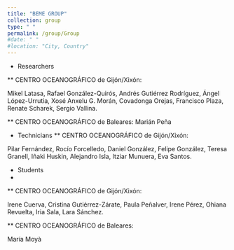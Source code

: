 ```yaml
---
title: "BEME GROUP"
collection: group
type: " "
permalink: /group/Group
#date: " "
#location: "City, Country"
---
```


* Researchers
  
** CENTRO OCEANOGRÁFICO de Gijón/Xixón: 

Mikel Latasa, Rafael González-Quirós, Andrés Gutiérrez Rodríguez, Ángel López-Urrutia, Xosé Anxelu G. Morán, Covadonga Orejas, Francisco Plaza, Renate Scharek, Sergio Vallina. 

** CENTRO OCEANOGRÁFICO de Baleares: 
Marián Peña

* Technicians 
** CENTRO OCEANOGRÁFICO de Gijón/Xixón:
  
Pilar Fernández, Rocío Forcelledo, Daniel González, Felipe González, Teresa Granell, Iñaki Huskin, Alejandro Isla, Itziar Munuera, Eva Santos.

* Students
* 
** CENTRO OCEANOGRÁFICO de Gijón/Xixón:
  
Irene Cuerva, Cristina Gutiérrez-Zárate, Paula Peñalver, Irene Pérez, Ohiana Revuelta, Iria Sala, Lara Sánchez.

** CENTRO OCEANOGRÁFICO de Baleares: 

María Moyà







    
